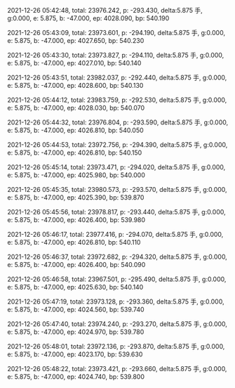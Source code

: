 2021-12-26 05:42:48, total: 23976.242, p: -293.430, delta:5.875 手, g:0.000, e: 5.875, b: -47.000, ep: 4028.090, bp: 540.190

2021-12-26 05:43:09, total: 23973.601, p: -294.190, delta:5.875 手, g:0.000, e: 5.875, b: -47.000, ep: 4027.650, bp: 540.230

2021-12-26 05:43:30, total: 23973.827, p: -294.110, delta:5.875 手, g:0.000, e: 5.875, b: -47.000, ep: 4027.010, bp: 540.140

2021-12-26 05:43:51, total: 23982.037, p: -292.440, delta:5.875 手, g:0.000, e: 5.875, b: -47.000, ep: 4028.600, bp: 540.130

2021-12-26 05:44:12, total: 23983.759, p: -292.530, delta:5.875 手, g:0.000, e: 5.875, b: -47.000, ep: 4028.030, bp: 540.070

2021-12-26 05:44:32, total: 23976.804, p: -293.590, delta:5.875 手, g:0.000, e: 5.875, b: -47.000, ep: 4026.810, bp: 540.050

2021-12-26 05:44:53, total: 23972.756, p: -294.390, delta:5.875 手, g:0.000, e: 5.875, b: -47.000, ep: 4026.810, bp: 540.150

2021-12-26 05:45:14, total: 23973.471, p: -294.020, delta:5.875 手, g:0.000, e: 5.875, b: -47.000, ep: 4025.980, bp: 540.000

2021-12-26 05:45:35, total: 23980.573, p: -293.570, delta:5.875 手, g:0.000, e: 5.875, b: -47.000, ep: 4025.390, bp: 539.870

2021-12-26 05:45:56, total: 23978.817, p: -293.440, delta:5.875 手, g:0.000, e: 5.875, b: -47.000, ep: 4026.400, bp: 539.980

2021-12-26 05:46:17, total: 23977.416, p: -294.070, delta:5.875 手, g:0.000, e: 5.875, b: -47.000, ep: 4026.810, bp: 540.110

2021-12-26 05:46:37, total: 23972.682, p: -294.320, delta:5.875 手, g:0.000, e: 5.875, b: -47.000, ep: 4026.400, bp: 540.090

2021-12-26 05:46:58, total: 23967.501, p: -295.490, delta:5.875 手, g:0.000, e: 5.875, b: -47.000, ep: 4025.630, bp: 540.140

2021-12-26 05:47:19, total: 23973.128, p: -293.360, delta:5.875 手, g:0.000, e: 5.875, b: -47.000, ep: 4024.560, bp: 539.740

2021-12-26 05:47:40, total: 23974.240, p: -293.270, delta:5.875 手, g:0.000, e: 5.875, b: -47.000, ep: 4024.970, bp: 539.780

2021-12-26 05:48:01, total: 23972.136, p: -293.870, delta:5.875 手, g:0.000, e: 5.875, b: -47.000, ep: 4023.170, bp: 539.630

2021-12-26 05:48:22, total: 23973.421, p: -293.660, delta:5.875 手, g:0.000, e: 5.875, b: -47.000, ep: 4024.740, bp: 539.800